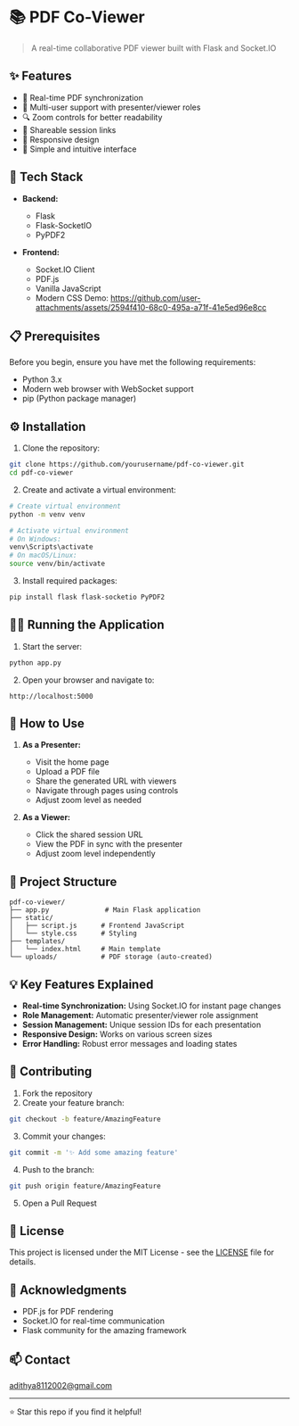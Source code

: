 # 📚 PDF Co-Viewer

> A real-time collaborative PDF viewer built with Flask and Socket.IO

## ✨ Features

- 🔄 Real-time PDF synchronization
- 👥 Multi-user support with presenter/viewer roles
- 🔍 Zoom controls for better readability
- 🔗 Shareable session links
- 📱 Responsive design
- 🎯 Simple and intuitive interface

## 🚀 Tech Stack

- **Backend:**
  - Flask
  - Flask-SocketIO
  - PyPDF2

- **Frontend:**
  - Socket.IO Client
  - PDF.js
  - Vanilla JavaScript
  - Modern CSS
Demo:
https://github.com/user-attachments/assets/2594f410-68c0-495a-a71f-41e5ed96e8cc

## 📋 Prerequisites

Before you begin, ensure you have met the following requirements:
- Python 3.x
- Modern web browser with WebSocket support
- pip (Python package manager)

## ⚙️ Installation

1. Clone the repository:
```bash
git clone https://github.com/yourusername/pdf-co-viewer.git
cd pdf-co-viewer
```

2. Create and activate a virtual environment:
```bash
# Create virtual environment
python -m venv venv

# Activate virtual environment
# On Windows:
venv\Scripts\activate
# On macOS/Linux:
source venv/bin/activate
```

3. Install required packages:
```bash
pip install flask flask-socketio PyPDF2
```



## 🏃‍♂️ Running the Application

1. Start the server:
```bash
python app.py
```

2. Open your browser and navigate to:
```
http://localhost:5000
```

## 📖 How to Use

1. **As a Presenter:**
   - Visit the home page
   - Upload a PDF file
   - Share the generated URL with viewers
   - Navigate through pages using controls
   - Adjust zoom level as needed

2. **As a Viewer:**
   - Click the shared session URL
   - View the PDF in sync with the presenter
   - Adjust zoom level independently

## 🔧 Project Structure
```
pdf-co-viewer/
├── app.py              # Main Flask application
├── static/
│   ├── script.js      # Frontend JavaScript
│   └── style.css      # Styling
├── templates/
│   └── index.html     # Main template
└── uploads/           # PDF storage (auto-created)
```

## 💡 Key Features Explained

- **Real-time Synchronization:** Using Socket.IO for instant page changes
- **Role Management:** Automatic presenter/viewer role assignment
- **Session Management:** Unique session IDs for each presentation
- **Responsive Design:** Works on various screen sizes
- **Error Handling:** Robust error messages and loading states

## 🤝 Contributing

1. Fork the repository
2. Create your feature branch:
```bash
git checkout -b feature/AmazingFeature
```
3. Commit your changes:
```bash
git commit -m '✨ Add some amazing feature'
```
4. Push to the branch:
```bash
git push origin feature/AmazingFeature
```
5. Open a Pull Request

## 📝 License

This project is licensed under the MIT License - see the [LICENSE](LICENSE) file for details.

## 👏 Acknowledgments

- PDF.js for PDF rendering
- Socket.IO for real-time communication
- Flask community for the amazing framework

## 📫 Contact

adithya8112002@gmail.com

---

⭐️ Star this repo if you find it helpful!
